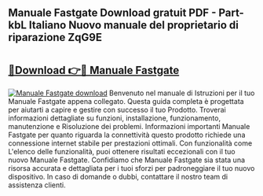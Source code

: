 ## Manuale Fastgate Download gratuit PDF - Part-kbL Italiano Nuovo manuale del proprietario di riparazione ZqG9E

# <h2><a href="http://dfd8qbu.blite.top/?on=Manuale+Fastgate">🔗Download 👉🔴 Manuale Fastgate</a></h2>

[![Manuale Fastgate download](https://i.imgur.com/lujVjoI.png)](http://dfd8qbu.blite.top/?on=Manuale+Fastgate)
Benvenuto nel manuale di Istruzioni per il tuo Manuale Fastgate appena collegato. Questa guida completa è progettata per aiutarti a capire e gestire con successo il tuo Prodotto. Troverai informazioni dettagliate su funzioni, installazione, funzionamento, manutenzione e Risoluzione dei problemi. Informazioni importanti Manuale Fastgate per quanto riguarda la connettività questo prodotto richiede una connessione internet stabile per prestazioni ottimali. Con funzionalità come L'elenco delle funzionalità, puoi ottenere risultati eccezionali con il tuo nuovo Manuale Fastgate. Confidiamo che Manuale Fastgate sia stata una risorsa accurata e dettagliata per i tuoi sforzi per padroneggiare il tuo nuovo dispositivo. In caso di domande o dubbi, contattare il nostro team di assistenza clienti.
